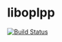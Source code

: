 liboplpp
========

[![Build Status](https://travis-ci.org/Stratagus/liboplpp.svg?branch=develop)](https://travis-ci.org/Stratagus/liboplpp)